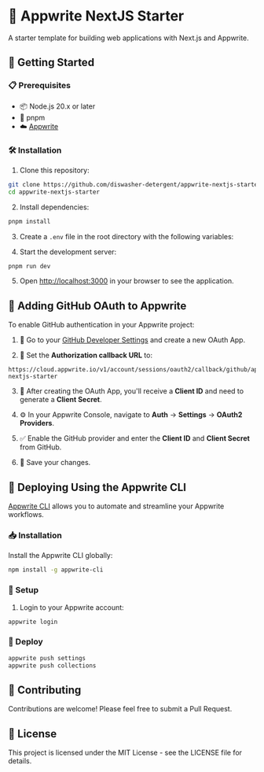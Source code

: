 # 🚀 Appwrite NextJS Starter

A starter template for building web applications with Next.js and Appwrite.

## 🏁 Getting Started

### 📋 Prerequisites

- 📦 Node.js 20.x or later
- 🔧 pnpm
- ☁️ [Appwrite](https://cloud.appwrite.io)

### 🛠️ Installation

1. Clone this repository:

```bash
git clone https://github.com/diswasher-detergent/appwrite-nextjs-starter.git
cd appwrite-nextjs-starter
```

2. Install dependencies:

```bash
pnpm install
```

3. Create a `.env` file in the root directory with the following variables:

4. Start the development server:

```bash
pnpm run dev
```

5. Open [http://localhost:3000](http://localhost:3000) in your browser to see the application.

## 🔑 Adding GitHub OAuth to Appwrite

To enable GitHub authentication in your Appwrite project:

1. 🔗 Go to your [GitHub Developer Settings](https://github.com/settings/developers) and create a new OAuth App.

2. 🔄 Set the **Authorization callback URL** to:

```
https://cloud.appwrite.io/v1/account/sessions/oauth2/callback/github/appwrite-nextjs-starter
```

3. 🔐 After creating the OAuth App, you'll receive a **Client ID** and need to generate a **Client Secret**.

4. ⚙️ In your Appwrite Console, navigate to **Auth** → **Settings** → **OAuth2 Providers**.

5. ✅ Enable the GitHub provider and enter the **Client ID** and **Client Secret** from GitHub.

6. 💾 Save your changes.

## 🚢 Deploying Using the Appwrite CLI

[Appwrite CLI](https://appwrite.io/docs/tooling/command-line/installation) allows you to automate and streamline your Appwrite workflows.

### 📥 Installation

Install the Appwrite CLI globally:

```bash
npm install -g appwrite-cli
```

### 🔧 Setup

1. Login to your Appwrite account:

```bash
appwrite login
```

### 🚀 Deploy

```bash
appwrite push settings
appwrite push collections
```

## 👥 Contributing

Contributions are welcome! Please feel free to submit a Pull Request.

## 📄 License

This project is licensed under the MIT License - see the LICENSE file for details.
